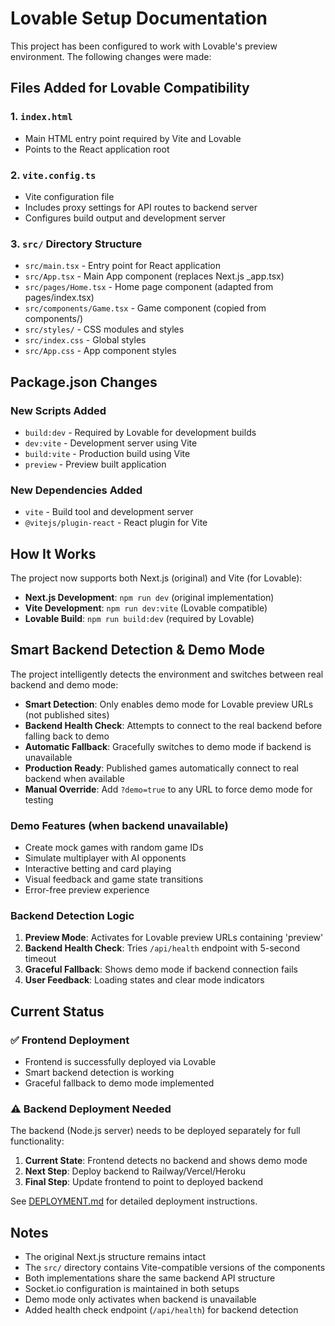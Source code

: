 # Lovable Setup Documentation

This project has been configured to work with Lovable's preview environment. The following changes were made:

## Files Added for Lovable Compatibility

### 1. `index.html`
- Main HTML entry point required by Vite and Lovable
- Points to the React application root

### 2. `vite.config.ts`
- Vite configuration file
- Includes proxy settings for API routes to backend server
- Configures build output and development server

### 3. `src/` Directory Structure
- `src/main.tsx` - Entry point for React application
- `src/App.tsx` - Main App component (replaces Next.js _app.tsx)
- `src/pages/Home.tsx` - Home page component (adapted from pages/index.tsx)
- `src/components/Game.tsx` - Game component (copied from components/)
- `src/styles/` - CSS modules and styles
- `src/index.css` - Global styles
- `src/App.css` - App component styles

## Package.json Changes

### New Scripts Added
- `build:dev` - Required by Lovable for development builds
- `dev:vite` - Development server using Vite
- `build:vite` - Production build using Vite
- `preview` - Preview built application

### New Dependencies Added
- `vite` - Build tool and development server
- `@vitejs/plugin-react` - React plugin for Vite

## How It Works

The project now supports both Next.js (original) and Vite (for Lovable):

- **Next.js Development**: `npm run dev` (original implementation)
- **Vite Development**: `npm run dev:vite` (Lovable compatible)
- **Lovable Build**: `npm run build:dev` (required by Lovable)

## Smart Backend Detection & Demo Mode

The project intelligently detects the environment and switches between real backend and demo mode:

- **Smart Detection**: Only enables demo mode for Lovable preview URLs (not published sites)
- **Backend Health Check**: Attempts to connect to the real backend before falling back to demo
- **Automatic Fallback**: Gracefully switches to demo mode if backend is unavailable
- **Production Ready**: Published games automatically connect to real backend when available
- **Manual Override**: Add `?demo=true` to any URL to force demo mode for testing

### Demo Features (when backend unavailable)
- Create mock games with random game IDs
- Simulate multiplayer with AI opponents  
- Interactive betting and card playing
- Visual feedback and game state transitions
- Error-free preview experience

### Backend Detection Logic
1. **Preview Mode**: Activates for Lovable preview URLs containing 'preview'
2. **Backend Health Check**: Tries `/api/health` endpoint with 5-second timeout
3. **Graceful Fallback**: Shows demo mode if backend connection fails
4. **User Feedback**: Loading states and clear mode indicators

## Current Status

### ✅ Frontend Deployment
- Frontend is successfully deployed via Lovable
- Smart backend detection is working
- Graceful fallback to demo mode implemented

### ⚠️ Backend Deployment Needed
The backend (Node.js server) needs to be deployed separately for full functionality:

1. **Current State**: Frontend detects no backend and shows demo mode
2. **Next Step**: Deploy backend to Railway/Vercel/Heroku
3. **Final Step**: Update frontend to point to deployed backend

See [DEPLOYMENT.md](./DEPLOYMENT.md) for detailed deployment instructions.

## Notes

- The original Next.js structure remains intact
- The `src/` directory contains Vite-compatible versions of the components
- Both implementations share the same backend API structure
- Socket.io configuration is maintained in both setups
- Demo mode only activates when backend is unavailable
- Added health check endpoint (`/api/health`) for backend detection 